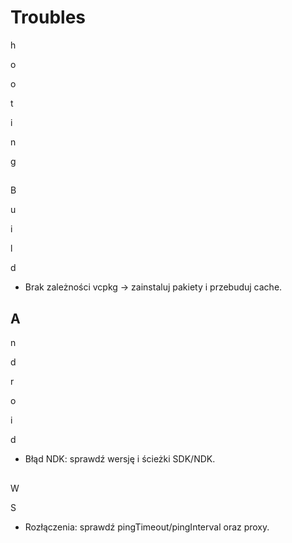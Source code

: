 # Troubles

h

o

o

t

i

n

g

##

B

u

i

l

d

- Brak zależności vcpkg → zainstaluj pakiety i przebuduj cache.

## A

n

d

r

o

i

d

- Błąd NDK: sprawdź wersję i ścieżki SDK/NDK.

##

W

S

- Rozłączenia: sprawdź pingTimeout/pingInterval oraz proxy.
